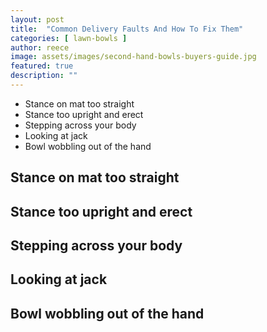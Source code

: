 ```yaml
---
layout: post
title:  "Common Delivery Faults And How To Fix Them"
categories: [ lawn-bowls ]
author: reece
image: assets/images/second-hand-bowls-buyers-guide.jpg
featured: true
description: ""
---
```


* Stance on mat too straight
* Stance too upright and erect
* Stepping across your body
* Looking at jack
* Bowl wobbling out of the hand

## Stance on mat too straight

## Stance too upright and erect

## Stepping across your body

## Looking at jack

## Bowl wobbling out of the hand
